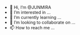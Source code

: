 - 👋 Hi, I’m @JUNMIRA
- 👀 I’m interested in ...
- 🌱 I’m currently learning ...
- 💞️ I’m looking to collaborate on ...
- 📫 How to reach me ...

<!---
JUNMIRA/JUNMIRA is a ✨ special ✨ repository because its `README.md` (this file) appears on your GitHub profile.
You can click the Preview link to take a look at your changes.
--->
